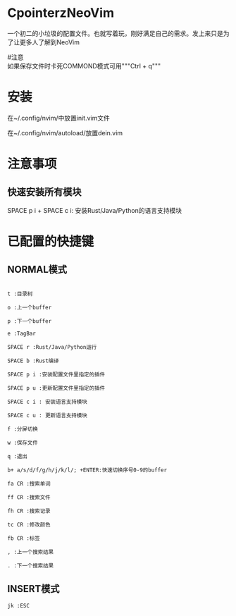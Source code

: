# CpointerzNeoVim

一个初二的小垃圾的配置文件。也就写着玩，刚好满足自己的需求。发上来只是为了让更多人了解到NeoVim  

#注意  
如果保存文件时卡死COMMOND模式可用"""Ctrl + q""" 
# 安装  
在~/.config/nvim/中放置init.vim文件

在~/.config/nvim/autoload/放置dein.vim

# 注意事项

## 快速安装所有模块

SPACE p i + SPACE c i: 安装Rust/Java/Python的语言支持模块

# 已配置的快捷键

## NORMAL模式  
```

t :目录树

o :上一个buffer

p :下一个buffer

e :TagBar

SPACE r :Rust/Java/Python运行

SPACE b :Rust编译

SPACE p i :安装配置文件里指定的插件

SPACE p u :更新配置文件里指定的插件

SPACE c i : 安装语言支持模块

SPACE c u : 更新语言支持模块

f :分屏切换

w :保存文件

q :退出

b+ a/s/d/f/g/h/j/k/l/; +ENTER:快速切换序号0-9的buffer

fa CR :搜索单词

ff CR :搜索文件

fh CR :搜索记录

tc CR :修改颜色

fb CR :标签

, :上一个搜索结果

. :下一个搜索结果

```


## INSERT模式
```  
jk :ESC
```
